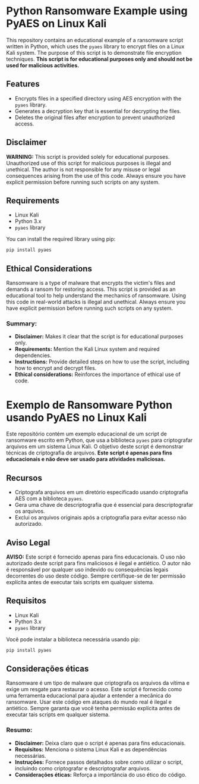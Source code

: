 # Python Ransomware Example using PyAES on Linux Kali

This repository contains an educational example of a ransomware script written in Python, which uses the `pyaes` library to encrypt files on a Linux Kali system. The purpose of this script is to demonstrate file encryption techniques. **This script is for educational purposes only and should not be used for malicious activities.**

## Features

- Encrypts files in a specified directory using AES encryption with the `pyaes` library.
- Generates a decryption key that is essential for decrypting the files.
- Deletes the original files after encryption to prevent unauthorized access.

## Disclaimer

**WARNING:** This script is provided solely for educational purposes. Unauthorized use of this script for malicious purposes is illegal and unethical. The author is not responsible for any misuse or legal consequences arising from the use of this code. Always ensure you have explicit permission before running such scripts on any system.

## Requirements

- Linux Kali
- Python 3.x
- `pyaes` library

You can install the required library using pip:

```bash
pip install pyaes
```

## Ethical Considerations

Ransomware is a type of malware that encrypts the victim's files and demands a ransom for restoring access. This script is provided as an educational tool to help understand the mechanics of ransomware. Using this code in real-world attacks is illegal and unethical. Always ensure you have explicit permission before running such scripts on any system.

### Summary: 

- **Disclaimer:** Makes it clear that the script is for educational purposes only.
- **Requirements:** Mention the Kali Linux system and required dependencies.
- **Instructions:** Provide detailed steps on how to use the script, including how to encrypt and decrypt files.
- **Ethical considerations:** Reinforces the importance of ethical use of code.


# Exemplo de Ransomware Python usando PyAES no Linux Kali 

Este repositório contém um exemplo educacional de um script de ransomware escrito em Python, que usa a biblioteca `pyaes` para criptografar arquivos em um sistema Linux Kali. O objetivo deste script é demonstrar técnicas de criptografia de arquivos. **Este script é apenas para fins educacionais e não deve ser usado para atividades maliciosas.** 

## Recursos 

- Criptografa arquivos em um diretório especificado usando criptografia AES com a biblioteca `pyaes`.
- Gera uma chave de descriptografia que é essencial para descriptografar os arquivos.
- Exclui os arquivos originais após a criptografia para evitar acesso não autorizado.

## Aviso Legal 

**AVISO:** Este script é fornecido apenas para fins educacionais. O uso não autorizado deste script para fins maliciosos é ilegal e antiético. O autor não é responsável por qualquer uso indevido ou consequências legais decorrentes do uso deste código. Sempre certifique-se de ter permissão explícita antes de executar tais scripts em qualquer sistema.

## Requisitos

- Linux Kali
- Python 3.x
- `pyaes` library

Você pode instalar a biblioteca necessária usando pip:

```bash
pip install pyaes
```

## Considerações éticas

Ransomware é um tipo de malware que criptografa os arquivos da vítima e exige um resgate para restaurar o acesso. Este script é fornecido como uma ferramenta educacional para ajudar a entender a mecânica do ransomware. Usar este código em ataques do mundo real é ilegal e antiético. Sempre garanta que você tenha permissão explícita antes de executar tais scripts em qualquer sistema.

### Resumo:

- **Disclaimer:** Deixa claro que o script é apenas para fins educacionais.
- **Requisitos:** Menciona o sistema Linux Kali e as dependências necessárias.
- **Instruções:** Fornece passos detalhados sobre como utilizar o script, incluindo como criptografar e descriptografar arquivos.
- **Considerações éticas:** Reforça a importância do uso ético do código.